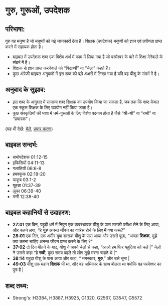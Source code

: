 # गुरु, गुरूओं, उपदेशक #

## परिभाषा: ##

गुरु वह मनुष्य है जो मनुष्यों को नई जानकारी देता है। शिक्षक (उपदेशक) मनुष्यों को ज्ञान एवं प्रवीणता प्राप्त करने में सहायक होता है।

* बाइबल में उपदेशक शब्द एक विशेष अर्थ में काम में लिया गया है जो परमेश्वर के बारे में शिक्षा देनेवाले के संदर्भ में है। 
* शिक्षक से ज्ञान प्राप्त करनेवाले को “विद्यार्थी” या “चेला” कहते हैं।
* कुछ अंग्रेजी बाइबल अनुवादों में इस शब्द को बड़े अक्षरों में लिखा गया है यदि वह यीशु के संदर्भ में है।

## अनुवाद के सुझाव: ##

* इस शब्द के अनुवाद में सामान्य शब्द शिक्षक का उपयोग किया जा सकता है, जब तक कि शब्द केवल एक स्कूल शिक्षक के लिए उपयोग नहीं किया जाता है।
* कुछ संस्कृतियों की भाषा में धर्म-गुरूओं के लिए विशेष पदनाम होता है जैसे “श्री-श्री” या “रब्बी” या “प्रचारक”।
 

(यह भी देखें: [चेले](../disciple.md), [प्रचार करना](../preach.md))

## बाइबल सन्दर्भ: ##

* सभोपदेशक 01:12-15
* इफिसियों 04:11-13
* गलातियों 06:6-8
* हबक्कूक 02:18-20
* याकूब 03:1-2
* यूहन्ना 01:37-39
* लूका 06:39-40
* मत्ती 12:38-40

## बाइबल कहानियों से उदाहरण: ##

* __27:01__ एक दिन, यहूदी धर्म में निपुण एक व्यवस्थापक यीशु के पास उसकी परीक्षा लेने के लिए आया, और कहने लगा, “हे __गुरु__ अनन्त जीवन का वारिस होने के लिए मैं क्या करूं?”
* __28:01__ एक दिन, एक अमीर युवा शासक यीशु के पास आया और उससे पूछा, "अच्छा __शिक्षक__, मुझे क्या करना चाहिए अनन्त जीवन प्राप्त करने के लिए ?"
* __37:02__ दो दिन बीतने के बाद, यीशु ने अपने चेलों से कहा, “आओ हम फिर यहूदिया को चलें |” चेलों ने उससे कहा “हे __रब्बी__, कुछ समय पहले तो लोग तुझे मरना चाहते थे |” 
* __38:14__  यहूदा यीशु के पास आया और कहा, “ नमस्कार, __गुरु__,” और उसे चूमा |
* __49:03__ यीशु एक महान __शिक्षक__ भी था, और वह अधिकार के साथ बोलता था क्योंकि वह परमेश्वर का पुत्र है |

## शब्द तथ्य: ##

* Strong's: H3384, H3887, H3925, G1320, G2567, G3547, G5572
